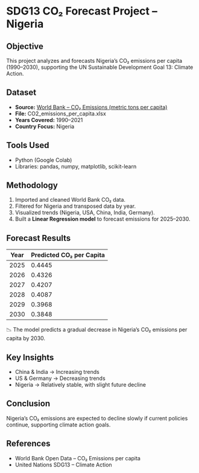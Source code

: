 # SDG13 CO₂ Forecast Project – Nigeria

## Objective
This project analyzes and forecasts Nigeria’s CO₂ emissions per capita (1990–2030), supporting the UN Sustainable Development Goal 13: Climate Action.

## Dataset
- **Source:** [World Bank – CO₂ Emissions (metric tons per capita)](https://data.worldbank.org/indicator/EN.ATM.CO2E.PC)
- **File:** CO2_emissions_per_capita.xlsx
- **Years Covered:** 1990–2021
- **Country Focus:** Nigeria

## Tools Used
- Python (Google Colab)
- Libraries: pandas, numpy, matplotlib, scikit-learn

## Methodology
1. Imported and cleaned World Bank CO₂ data.
2. Filtered for Nigeria and transposed data by year.
3. Visualized trends (Nigeria, USA, China, India, Germany).
4. Built a **Linear Regression model** to forecast emissions for 2025–2030.

## Forecast Results
| Year | Predicted CO₂ per Capita |
|------|---------------------------|
| 2025 | 0.4445 |
| 2026 | 0.4326 |
| 2027 | 0.4207 |
| 2028 | 0.4087 |
| 2029 | 0.3968 |
| 2030 | 0.3848 |

📉 The model predicts a gradual decrease in Nigeria’s CO₂ emissions per capita by 2030.

## Key Insights
- China & India → Increasing trends
- US & Germany → Decreasing trends
- Nigeria → Relatively stable, with slight future decline

## Conclusion
Nigeria’s CO₂ emissions are expected to decline slowly if current policies continue, supporting climate action goals.

## References
- World Bank Open Data – CO₂ Emissions per capita
- United Nations SDG13 – Climate Action
